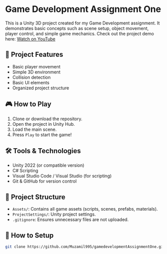 # Game Development Assignment One

This is a Unity 3D project created for my Game Development assignment. It demonstrates basic concepts such as scene setup, object movement, player control, and simple game mechanics.
Check out the project demo here: [Watch on YouTube](https://youtu.be/4aSQenRUxMU)

## 🚀 Project Features
- Basic player movement
- Simple 3D environment
- Collision detection
- Basic UI elements
- Organized project structure

## 🎮 How to Play
1. Clone or download the repository.
2. Open the project in Unity Hub.
3. Load the main scene.
4. Press `Play` to start the game!

## 🛠️ Tools & Technologies
- Unity 2022 (or compatible version)
- C# Scripting
- Visual Studio Code / Visual Studio (for scripting)
- Git & GitHub for version control

## 📂 Project Structure
- `Assets/`: Contains all game assets (scripts, scenes, prefabs, materials).
- `ProjectSettings/`: Unity project settings.
- `.gitignore`: Ensures unnecessary files are not uploaded.

## 📜 How to Setup
```bash
git clone https://github.com/Muzamil995/gamedevelopmentAssignmentOne.git
